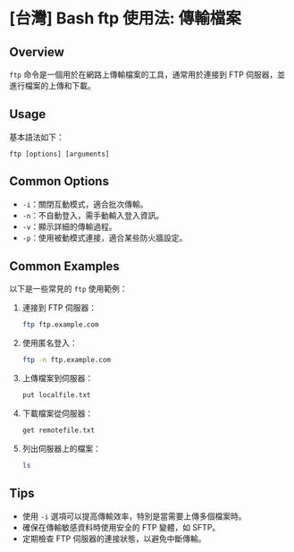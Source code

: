 # [台灣] Bash ftp 使用法: 傳輸檔案

## Overview
`ftp` 命令是一個用於在網路上傳輸檔案的工具，通常用於連接到 FTP 伺服器，並進行檔案的上傳和下載。

## Usage
基本語法如下：
```
ftp [options] [arguments]
```

## Common Options
- `-i`：關閉互動模式，適合批次傳輸。
- `-n`：不自動登入，需手動輸入登入資訊。
- `-v`：顯示詳細的傳輸過程。
- `-p`：使用被動模式連接，適合某些防火牆設定。

## Common Examples
以下是一些常見的 `ftp` 使用範例：

1. 連接到 FTP 伺服器：
   ```bash
   ftp ftp.example.com
   ```

2. 使用匿名登入：
   ```bash
   ftp -n ftp.example.com
   ```

3. 上傳檔案到伺服器：
   ```bash
   put localfile.txt
   ```

4. 下載檔案從伺服器：
   ```bash
   get remotefile.txt
   ```

5. 列出伺服器上的檔案：
   ```bash
   ls
   ```

## Tips
- 使用 `-i` 選項可以提高傳輸效率，特別是當需要上傳多個檔案時。
- 確保在傳輸敏感資料時使用安全的 FTP 變體，如 SFTP。
- 定期檢查 FTP 伺服器的連接狀態，以避免中斷傳輸。